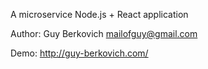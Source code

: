 A microservice Node.js + React application

Author: Guy Berkovich
        mailofguy@gmail.com
        
Demo: http://guy-berkovich.com/
